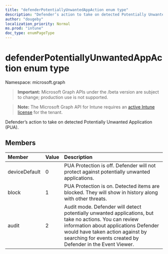 ```yaml
---
title: "defenderPotentiallyUnwantedAppAction enum type"
description: "Defender’s action to take on detected Potentially Unwanted Application (PUA)."
author: "dougeby"
localization_priority: Normal
ms.prod: "intune"
doc_type: enumPageType
---
```


# defenderPotentiallyUnwantedAppAction enum type

Namespace: microsoft.graph

> **Important:** Microsoft Graph APIs under the /beta version are subject to change; production use is not supported.

> **Note:** The Microsoft Graph API for Intune requires an [active Intune license](https://go.microsoft.com/fwlink/?linkid=839381) for the tenant.

Defender’s action to take on detected Potentially Unwanted Application (PUA).

## Members
|Member|Value|Description|
|:---|:---|:---|
|deviceDefault|0|PUA Protection is off. Defender will not protect against potentially unwanted applications.|
|block|1|PUA Protection is on. Detected items are blocked. They will show in history along with other threats.|
|audit|2|Audit mode. Defender will detect potentially unwanted applications, but take no actions. You can review information about applications Defender would have taken action against by searching for events created by Defender in the Event Viewer.|





